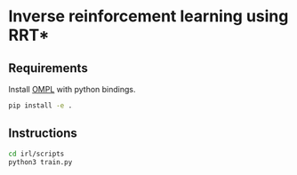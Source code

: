 # Inverse reinforcement learning using RRT*

## Requirements
Install [OMPL](https://ompl.kavrakilab.org/) with python bindings.
```bash
pip install -e .
```

## Instructions
```bash
cd irl/scripts
python3 train.py
```
